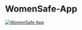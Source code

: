 # WomenSafe-App
[![WomenSafe App](https://img.shields.io/badge/badges-awesome-green.svg)](https://github.com/kazimsayed954/)
